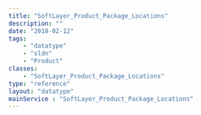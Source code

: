 ```yaml
---
title: "SoftLayer_Product_Package_Locations"
description: ""
date: "2018-02-12"
tags:
    - "datatype"
    - "sldn"
    - "Product"
classes:
    - "SoftLayer_Product_Package_Locations"
type: "reference"
layout: "datatype"
mainService : "SoftLayer_Product_Package_Locations"
---
```

